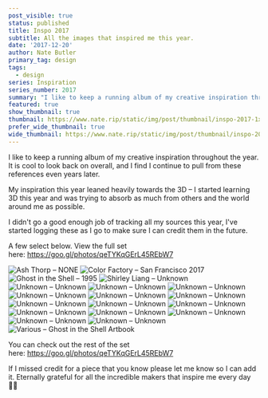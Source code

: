 ```yaml
---
post_visible: true
status: published
title: Inspo 2017
subtitle: All the images that inspired me this year.
date: '2017-12-20'
author: Nate Butler
primary_tag: design
tags:
  - design
series: Inspiration
series_number: 2017
summary: "I like to keep a running album of my creative inspiration throughout the year. It is cool to look back on overall, and I find I continue to pull from these references even years later.\n\nMy inspiration this year leaned heavily towards the 3D – I started learning 3D\_this year and was trying to absorb as much from others and the world around me as possible."
featured: true
show_thumbnail: true
thumbnail: https://www.nate.rip/static/img/post/thumbnail/inspo-2017-1x1.jpg
prefer_wide_thumbnail: true
wide_thumbnail: https://www.nate.rip/static/img/post/thumbnail/inspo-2017-2x1.jpg
---
```

I like to keep a running album of my creative inspiration throughout the year. It is cool to look back on overall, and I find I continue to pull from these references even years later.

My inspiration this year leaned heavily towards the 3D – I started learning 3D this year and was trying to absorb as much from others and the world around me as possible.

I didn't go a good enough job of tracking all my sources this year, I've started logging these as I go to make sure I can credit them in the future.

A few select below. View the full set here: https://goo.gl/photos/qeTYKqGErL45REbW7

![Ash Thorp – NONE](/static/img/post/attachments/inspo-2017/ash-thorp_none.jpg)
![Color Factory – San Francisco 2017](/static/img/post/attachments/inspo-2017/color-factory_san-francisco-2017.jpg)
![Ghost in the Shell – 1995](/static/img/post/attachments/inspo-2017/Ghost-in-the-Shell-1995.jpg)
![Shirley Liang – Unknown](/static/img/post/attachments/inspo-2017/shirley-liang_unknown.jpg)
![Unknown – Unknown](/static/img/post/attachments/inspo-2017/unknown_unknown-1.png)
![Unknown – Unknown](/static/img/post/attachments/inspo-2017/unknown_unknown-4.png)
![Unknown – Unknown](/static/img/post/attachments/inspo-2017/unknown_unknown-5.png)
![Unknown – Unknown](/static/img/post/attachments/inspo-2017/unknown_unknown-6.png)
![Unknown – Unknown](/static/img/post/attachments/inspo-2017/unknown_unknown-7.png)
![Unknown – Unknown](/static/img/post/attachments/inspo-2017/unknown_unknown-8.png)
![Unknown – Unknown](/static/img/post/attachments/inspo-2017/unknown_unknown-9.png)
![Unknown – Unknown](/static/img/post/attachments/inspo-2017/unknown_unknown-10.png)
![Unknown – Unknown](/static/img/post/attachments/inspo-2017/unknown_unknown-11.png)
![Unknown – Unknown](/static/img/post/attachments/inspo-2017/unknown_unknown-12.png)
![Unknown – Unknown](/static/img/post/attachments/inspo-2017/unknown_unknown-13.png)
![Unknown – Unknown](/static/img/post/attachments/inspo-2017/unknown_unknown-14.png)
![Unknown – Unknown](/static/img/post/attachments/inspo-2017/unknown_unknown-15.png)
![Unknown – Unknown](/static/img/post/attachments/inspo-2017/unknown_unknown-16.png)
![Various – Ghost in the Shell Artbook](/static/img/post/attachments/inspo-2017/various_ghost-in-the-shell-artbook.jpg)

You can check out the rest of the set here: https://goo.gl/photos/qeTYKqGErL45REbW7

If I missed credit for a piece that you know please let me know so I can add it. Eternally grateful for all the incredible makers that inspire me every day 🙏🏽